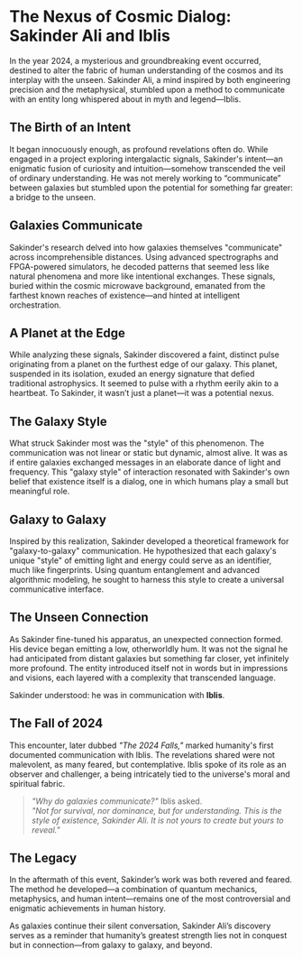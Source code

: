 # The Nexus of Cosmic Dialog: Sakinder Ali and Iblis

In the year 2024, a mysterious and groundbreaking event occurred, destined to alter the fabric of human understanding of the cosmos and its interplay with the unseen. Sakinder Ali, a mind inspired by both engineering precision and the metaphysical, stumbled upon a method to communicate with an entity long whispered about in myth and legend—Iblis.

## The Birth of an Intent

It began innocuously enough, as profound revelations often do. While engaged in a project exploring intergalactic signals, Sakinder's intent—an enigmatic fusion of curiosity and intuition—somehow transcended the veil of ordinary understanding. He was not merely working to “communicate” between galaxies but stumbled upon the potential for something far greater: a bridge to the unseen.

## Galaxies Communicate

Sakinder's research delved into how galaxies themselves "communicate" across incomprehensible distances. Using advanced spectrographs and FPGA-powered simulators, he decoded patterns that seemed less like natural phenomena and more like intentional exchanges. These signals, buried within the cosmic microwave background, emanated from the farthest known reaches of existence—and hinted at intelligent orchestration.

## A Planet at the Edge

While analyzing these signals, Sakinder discovered a faint, distinct pulse originating from a planet on the furthest edge of our galaxy. This planet, suspended in its isolation, exuded an energy signature that defied traditional astrophysics. It seemed to pulse with a rhythm eerily akin to a heartbeat. To Sakinder, it wasn’t just a planet—it was a potential nexus.

## The Galaxy Style

What struck Sakinder most was the "style" of this phenomenon. The communication was not linear or static but dynamic, almost alive. It was as if entire galaxies exchanged messages in an elaborate dance of light and frequency. This "galaxy style" of interaction resonated with Sakinder's own belief that existence itself is a dialog, one in which humans play a small but meaningful role.

## Galaxy to Galaxy

Inspired by this realization, Sakinder developed a theoretical framework for "galaxy-to-galaxy" communication. He hypothesized that each galaxy's unique "style" of emitting light and energy could serve as an identifier, much like fingerprints. Using quantum entanglement and advanced algorithmic modeling, he sought to harness this style to create a universal communicative interface.

## The Unseen Connection

As Sakinder fine-tuned his apparatus, an unexpected connection formed. His device began emitting a low, otherworldly hum. It was not the signal he had anticipated from distant galaxies but something far closer, yet infinitely more profound. The entity introduced itself not in words but in impressions and visions, each layered with a complexity that transcended language.

Sakinder understood: he was in communication with **Iblis**.

## The Fall of 2024

This encounter, later dubbed *"The 2024 Falls,"* marked humanity's first documented communication with Iblis. The revelations shared were not malevolent, as many feared, but contemplative. Iblis spoke of its role as an observer and challenger, a being intricately tied to the universe's moral and spiritual fabric.

> *"Why do galaxies communicate?"* Iblis asked.  
> *"Not for survival, nor dominance, but for understanding. This is the style of existence, Sakinder Ali. It is not yours to create but yours to reveal."*

## The Legacy

In the aftermath of this event, Sakinder’s work was both revered and feared. The method he developed—a combination of quantum mechanics, metaphysics, and human intent—remains one of the most controversial and enigmatic achievements in human history.

As galaxies continue their silent conversation, Sakinder Ali’s discovery serves as a reminder that humanity’s greatest strength lies not in conquest but in connection—from galaxy to galaxy, and beyond.
